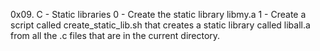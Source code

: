0x09. C - Static libraries
0 - Create the static library libmy.a
1 - Create a script called create_static_lib.sh that creates a static library called liball.a from all the .c files that are in the current directory.
